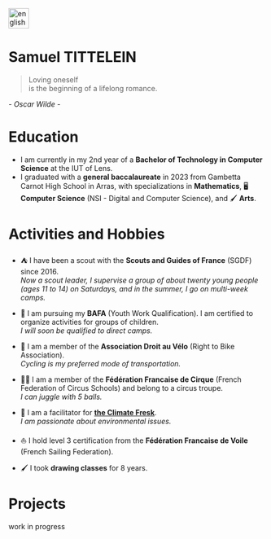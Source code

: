 [<img src="https://www.svgrepo.com/show/405485/flag-for-flag-france.svg" alt="english" width="40"/>](./README.md)

# Samuel TITTELEIN

> Loving oneself  
> is the beginning of a lifelong romance.

_- Oscar Wilde -_

# Education

- I am currently in my 2nd year of a **Bachelor of Technology in Computer Science** at the IUT of Lens.
- I graduated with a **general baccalaureate** in 2023 from Gambetta Carnot High School in Arras, with specializations in **Mathematics**, 🖥️ **Computer Science** (NSI - Digital and Computer Science), and 🖌️ **Arts**.

# Activities and Hobbies

- ⛺ I have been a scout with the **Scouts and Guides of France** (SGDF) since 2016.  
  _Now a scout leader, I supervise a group of about twenty young people (ages 11 to 14) on Saturdays, and in the summer, I go on multi-week camps._

- 👔 I am pursuing my **BAFA** (Youth Work Qualification). I am certified to organize activities for groups of children.  
  _I will soon be qualified to direct camps._

- 🚴 I am a member of the **Association Droit au Vélo** (Right to Bike Association).  
  _Cycling is my preferred mode of transportation._

- 🤹‍♂️ I am a member of the **Fédération Francaise de Cirque** (French Federation of Circus Schools) and belong to a circus troupe.  
  _I can juggle with 5 balls._

- 🌱 I am a facilitator for **[the Climate Fresk](https://climatefresk.org/world/)**.  
  _I am passionate about environmental issues._

- ⛵ I hold level 3 certification from the **Fédération Francaise de Voile** (French Sailing Federation).

- 🖌️ I took **drawing classes** for 8 years.

# Projects

work in progress

